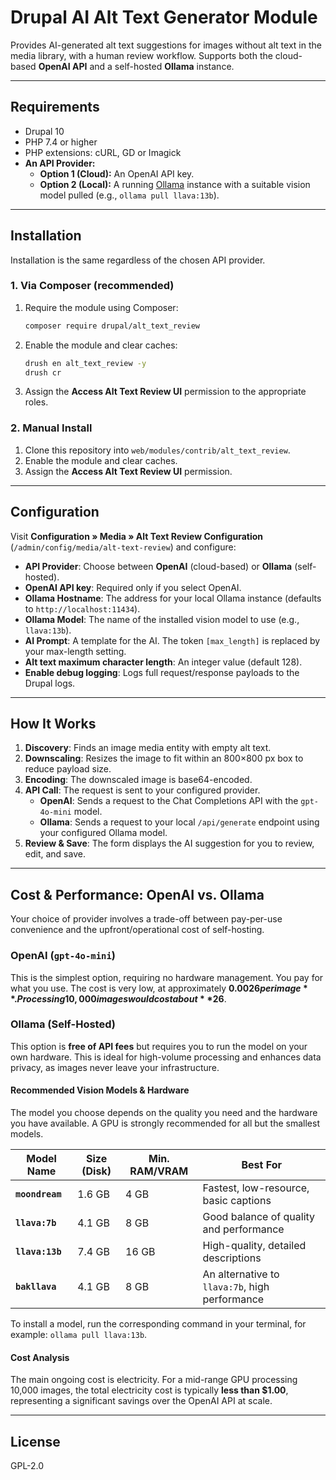 # Drupal AI Alt Text Generator Module

Provides AI-generated alt text suggestions for images without alt text in the media library, with a human review workflow. Supports both the cloud-based **OpenAI API** and a self-hosted **Ollama** instance.

-----

## Requirements

  * Drupal 10
  * PHP 7.4 or higher
  * PHP extensions: cURL, GD or Imagick
  * **An API Provider:**
      * **Option 1 (Cloud):** An OpenAI API key.
      * **Option 2 (Local):** A running [Ollama](https://ollama.com/) instance with a suitable vision model pulled (e.g., `ollama pull llava:13b`).

-----

## Installation

Installation is the same regardless of the chosen API provider.

### 1\. Via Composer (recommended)

1.  Require the module using Composer:
    ```bash
    composer require drupal/alt_text_review
    ```
2.  Enable the module and clear caches:
    ```bash
    drush en alt_text_review -y
    drush cr
    ```
3.  Assign the **Access Alt Text Review UI** permission to the appropriate roles.

### 2\. Manual Install

1.  Clone this repository into `web/modules/contrib/alt_text_review`.
2.  Enable the module and clear caches.
3.  Assign the **Access Alt Text Review UI** permission.

-----

## Configuration

Visit **Configuration » Media » Alt Text Review Configuration** (`/admin/config/media/alt-text-review`) and configure:

  * **API Provider**: Choose between **OpenAI** (cloud-based) or **Ollama** (self-hosted).
  * **OpenAI API key**: Required only if you select OpenAI.
  * **Ollama Hostname**: The address for your local Ollama instance (defaults to `http://localhost:11434`).
  * **Ollama Model**: The name of the installed vision model to use (e.g., `llava:13b`).
  * **AI Prompt**: A template for the AI. The token `[max_length]` is replaced by your max-length setting.
  * **Alt text maximum character length**: An integer value (default 128).
  * **Enable debug logging**: Logs full request/response payloads to the Drupal logs.

-----

## How It Works

1.  **Discovery**: Finds an image media entity with empty alt text.
2.  **Downscaling**: Resizes the image to fit within an 800×800 px box to reduce payload size.
3.  **Encoding**: The downscaled image is base64-encoded.
4.  **API Call**: The request is sent to your configured provider.
      * **OpenAI**: Sends a request to the Chat Completions API with the `gpt-4o-mini` model.
      * **Ollama**: Sends a request to your local `/api/generate` endpoint using your configured Ollama model.
5.  **Review & Save**: The form displays the AI suggestion for you to review, edit, and save.

-----

## Cost & Performance: OpenAI vs. Ollama

Your choice of provider involves a trade-off between pay-per-use convenience and the upfront/operational cost of self-hosting.

### OpenAI (`gpt-4o-mini`)

This is the simplest option, requiring no hardware management. You pay for what you use. The cost is very low, at approximately **$0.0026 per image**. Processing 10,000 images would cost about **$26**.

### Ollama (Self-Hosted)

This option is **free of API fees** but requires you to run the model on your own hardware. This is ideal for high-volume processing and enhances data privacy, as images never leave your infrastructure.

#### Recommended Vision Models & Hardware

The model you choose depends on the quality you need and the hardware you have available. A GPU is strongly recommended for all but the smallest models.

| Model Name        | Size (Disk) | Min. RAM/VRAM | Best For                                    |
| ----------------- | ----------- | ------------- | ------------------------------------------- |
| **`moondream`** | 1.6 GB      | 4 GB          | Fastest, low-resource, basic captions       |
| **`llava:7b`** | 4.1 GB      | 8 GB          | Good balance of quality and performance     |
| **`llava:13b`** | 7.4 GB      | 16 GB         | High-quality, detailed descriptions         |
| **`bakllava`** | 4.1 GB      | 8 GB          | An alternative to `llava:7b`, high performance |

To install a model, run the corresponding command in your terminal, for example: `ollama pull llava:13b`.

#### Cost Analysis

The main ongoing cost is electricity. For a mid-range GPU processing 10,000 images, the total electricity cost is typically **less than $1.00**, representing a significant savings over the OpenAI API at scale.

-----

## License

GPL-2.0
